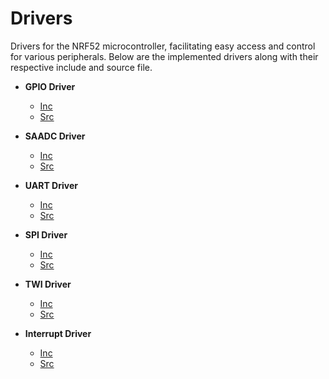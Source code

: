 # Drivers

Drivers for the NRF52 microcontroller, facilitating easy access and control for various peripherals. Below are the implemented drivers along with their respective include and source file.

- **GPIO Driver**
  - [Inc](Inc/driver_gpio.h)
  - [Src](Src/driver_gpio.c)

- **SAADC Driver**
  - [Inc](Inc/driver_saadc.h)
  - [Src](Src/driver_saadc.c)

- **UART Driver**
  - [Inc](Inc/driver_uart.h)
  - [Src](Src/driver_uart.c)

- **SPI Driver**
  - [Inc](Inc/driver_spi.h)
  - [Src](Src/driver_spi.c)


- **TWI Driver**
  - [Inc](Inc/driver_twi.h)
  - [Src](Src/driver_twi.c)

- **Interrupt Driver**
  - [Inc](Inc/driver_interrupt.h)
  - [Src](Src/driver_interrupt.c)
